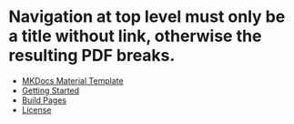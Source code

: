 # Navigation at top level must only be a title without link, otherwise the resulting PDF breaks.

* [MKDocs Material Template](index.md)
* [Getting Started](getting-started.md)
* [Build Pages](build-pages.md)
* [License](license.md)